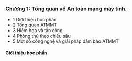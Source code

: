 ### Chương 1: Tổng quan về An toàn mạng máy tính.
- 1 Giới thiệu học phần 
- 2 Tổng quan ATMMT
- 3 Hiểm họa và tấn công
- 4 Phòng thủ theo chiều sâu
- 5 Một số công nghệ và giải pháp đảm bảo ATMMT
#### Giới thiệu học phần
